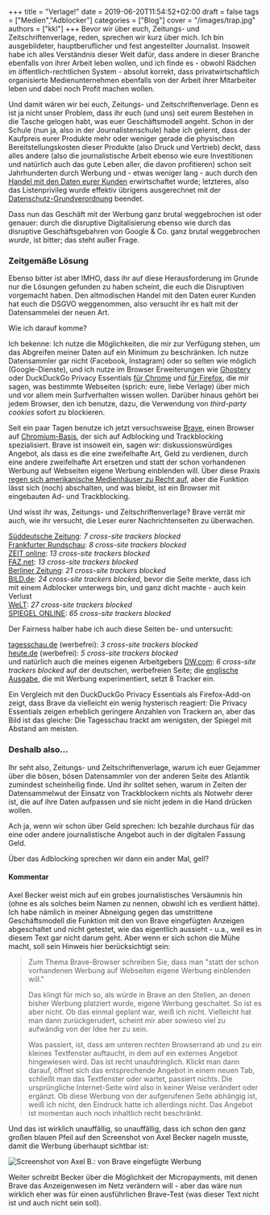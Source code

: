 +++
title = "Verlage!"
date = 2019-06-20T11:54:52+02:00
draft = false
tags = ["Medien","Adblocker"]
categories = ["Blog"]
cover = "/images/trap.jpg"
authors = ["kkl"]
+++
Bevor wir über euch, Zeitungs- und Zeitschriftenverlage, reden, sprechen wir kurz über mich. Ich bin ausgebildeter, hauptberuflicher und fest angestellter Journalist. Insoweit habe ich alles Verständnis dieser Welt dafür, dass andere in dieser Branche ebenfalls von ihrer Arbeit leben wollen, und ich finde es - obwohl Rädchen im öffentlich-rechtlichen System - absolut korrekt, dass privatwirtschaftlich organisierte Medienunternehmen ebenfalls von der Arbeit ihrer Mitarbeiter leben und dabei noch Profit machen wollen.

Und damit wären wir bei euch, Zeitungs- und Zeitschriftenverlage. Denn es ist ja nicht unser Problem, dass ihr euch (und uns) seit eurem Bestehen in die Tasche gelogen habt, was euer Geschäftsmodell angeht. Schon in der Schule (nun ja, also in der Journalistenschule) habe ich gelernt, dass der Kaufpreis eurer Produkte mehr oder weniger gerade die physischen Bereitstellungskosten dieser Produkte (also Druck und Vertrieb) deckt, dass alles andere (also die journalistische Arbeit ebenso wie eure Investitionen und natürlich auch das gute Leben aller, die davon profitieren) schon seit Jahrhunderten durch Werbung und - etwas weniger lang - auch durch den [Handel mit den Daten eurer Kunden](https://de.wikipedia.org/wiki/Listenprivileg) erwirtschaftet wurde; letzteres, also das Listenprivileg wurde effektiv übrigens ausgerechnet mit der [Datenschutz-Grundverordnung](https://de.wikipedia.org/wiki/Datenschutz-Grundverordnung) beendet.

Dass nun das Geschäft mit der Werbung ganz brutal weggebrochen ist oder genauer: durch die disruptive Digitalisierung ebenso wie durch das disruptive Geschäftsgebahren von Google & Co. ganz brutal weggebrochen *wurde*, ist bitter; das steht außer Frage.

### Zeitgemäße Lösung

Ebenso bitter ist aber IMHO, dass ihr auf diese Herausforderung im Grunde nur die Lösungen gefunden zu haben scheint, die euch die Disruptiven vorgemacht haben. Den altmodischen Handel mit den Daten eurer Kunden hat euch die DSGVO weggenommen, also versucht ihr es halt mit der Datensammelei der neuen Art.

Wie ich darauf komme?

Ich bekenne: Ich nutze die Möglichkeiten, die mir zur Verfügung stehen, um das Abgreifen meiner Daten auf ein Minimum zu beschränken. Ich nutze Datensammler gar nicht (Facebook, Instagram) oder so selten wie möglich (Google-Dienste), und ich nutze im Browser Erweiterungen wie [Ghostery](https://www.ghostery.com/) oder DuckDuckGo Privacy Essentials [für Chrome](https://chrome.google.com/webstore/detail/duckduckgo-privacy-essent/bkdgflcldnnnapblkhphbgpggdiikppg) und [für Firefox](https://addons.mozilla.org/de/firefox/addon/duckduckgo-for-firefox/), die mir sagen, was bestimmte Webseiten (sprich: eure, liebe Verlage) über mich und vor allem mein Surfverhalten wissen wollen. Darüber hinaus gehört bei jedem Browser, den ich benutze, dazu, die Verwendung von *third-party cookies* sofort zu blockieren.

Seit ein paar Tagen benutze ich jetzt versuchsweise [Brave](https://brave.com/), einen Browser auf [Chromium-Basis](https://www.chromium.org/), der sich auf Adblocking und Trackblocking spezialisiert. Brave ist insoweit ein, sagen wir: diskussionswürdiges Angebot, als dass es die eine zweifelhafte Art, Geld zu verdienen, durch eine andere zweifelhafte Art ersetzen und statt der schon vorhandenen Werbung auf Webseiten eigene Werbung einblenden will. Über diese Praxis [regen sich amerikanische Medienhäuser zu Recht auf](https://de.wikipedia.org/wiki/Brave_(Browser)#Kritik), aber die Funktion lässt sich (noch) abschalten, und was bleibt, ist ein Browser mit eingebauten Ad- und Trackblocking.

Und wisst ihr was, Zeitungs- und Zeitschriftenverlage? Brave verrät mir auch, wie ihr versucht, die Leser eurer Nachrichtenseiten zu überwachen.

[Süddeutsche Zeitung](https://www.sueddeutsche.de): *7 cross-site trackers blocked*   
[Frankfurter Rundschau](https://www.fr.de/): *8 cross-site trackers blocked*   
[ZEIT online](https://www.zeit.de/index): *13 cross-site trackers blocked*   
[FAZ.net](https://www.faz.net/aktuell/): *13 cross-site trackers blocked*   
[Berliner Zeitung](https://www.berliner-zeitung.de/): *21 cross-site trackers blocked*   
[BILD.de](https://www.bild.de/): *24 cross-site trackers blocked*, bevor die Seite merkte, dass ich mit einem Adblocker unterwegs bin, und ganz dicht machte - auch kein Verlust   
[WeLT](https://www.welt.de/): *27 cross-site trackers blocked*   
[SPIEGEL ONLINE](https://www.spiegel.de/): *65 cross-site trackers blocked*   

Der Fairness halber habe ich auch diese Seiten be- und untersucht:

[tagesschau.de](https://www.tagesschau.de/) (werbefrei): *3 cross-site trackers blocked*   
[heute.de](https://www.zdf.de/nachrichten/) (werbefrei): *5 cross-site trackers blocked*   
und natürlich auch die meines eigenen Arbeitgebers [DW.com](https://www.dw.com/de/themen/s-9077): *6 cross-site trackers blocked* auf der deutschen, werbefreien Seite; die [englische Ausgabe](https://www.dw.com/en/top-stories/s-9097), die mit Werbung experimentiert, setzt 8 Tracker ein.

Ein Vergleich mit den DuckDuckGo Privacy Essentials als Firefox-Add-on zeigt, dass Brave da vielleicht ein wenig hysterisch reagiert: Die Privacy Essentials zeigen erheblich geringere Anzahlen von Trackern an, aber das Bild ist das gleiche: Die Tagesschau trackt am wenigsten, der Spiegel mit Abstand am meisten.

### Deshalb also...

Ihr seht also, Zeitungs- und Zeitschriftenverlage, warum ich euer Gejammer über die bösen, bösen Datensammler von der anderen Seite des Atlantik zumindest scheinheilig finde. Und ihr solltet sehen, warum in Zeiten der Datensammelwut der Einsatz von Trackblockern nichts als Notwehr derer ist, die auf ihre Daten aufpassen und sie nicht jedem in die Hand drücken wollen.

Ach ja, wenn wir schon über Geld sprechen: Ich bezahle durchaus für das eine oder andere journalistische Angebot auch in der digitalen Fassung Geld.

Über das Adblocking sprechen wir dann ein ander Mal, gell?

#### Kommentar

Axel Becker weist mich auf ein grobes journalistisches Versäumnis hin (ohne es als solches beim Namen zu nennen, obwohl ich es verdient hätte). Ich habe nämlich in meiner Abneigung gegen das umstrittene Geschäftsmodell die Funktion mit den von Brave eingefügten Anzeigen abgeschaltet und nicht getestet, wie das eigentlich aussieht - u.a., weil es in diesem Text gar nicht darum geht. Aber wenn er sich schon die Mühe macht, soll sein Hinweis hier berücksichtigt sein:

> Zum Thema Brave-Browser schreiben Sie, dass man "statt der schon vorhandenen Werbung auf Webseiten eigene Werbung einblenden will."
>
> Das klingt für mich so, als würde in Brave an den Stellen, an denen bisher Werbung platziert wurde, eigene Werbung geschaltet. So ist es aber nicht. Ob das einmal geplant war, weiß ich nicht. Vielleicht hat man dann zurückgerudert, scheint mir aber sowieso viel zu aufwändig von der Idee her zu sein.
>
> Was passiert, ist, dass am unteren rechten Browserrand ab und zu ein kleines Textfenster auftaucht, in dem auf ein externes Angebot hingewiesen wird. Das ist recht unaufdringlich. Klickt man dann darauf, öffnet sich das entsprechende Angebot in einem neuen Tab, schließt man das Textfenster oder wartet, passiert nichts. Die ursprüngliche Internet-Seite wird also in keiner Weise verändert oder ergänzt. Ob diese Werbung von der aufgerufenen Seite abhängig ist, weiß ich nicht, den Eindruck hatte ich allerdings nicht. Das Angebot ist momentan auch noch inhaltlich recht beschränkt.

Und das ist wirklich unauffällig, so unauffällig, dass ich schon den ganz großen blauen Pfeil auf den Screenshot von Axel Becker nageln musste, damit die Werbung überhaupt sichtbar ist:

![Screenshot von Axel B.: von Brave eingefügte Werbung](/images/brave-ad.jpg)

Weiter schreibt Becker über die Möglichkeit der Micropayments, mit denen Brave das Anzeigenwesen im Netz verändern will - aber das wäre nun wirklich eher was für einen ausführlichen Brave-Test (was dieser Text nicht ist und auch nicht sein soll).
